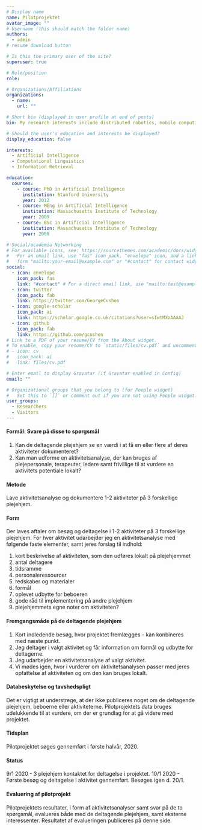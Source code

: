 ```yaml
---
# Display name
name: Pilotprojektet
avatar_image: ""
# Username (this should match the folder name)
authors:
  - admin
# resume download button

# Is this the primary user of the site?
superuser: true

# Role/position
role:

# Organizations/Affiliations
organizations:
  - name:
    url: ""

# Short bio (displayed in user profile at end of posts)
bio: My research interests include distributed robotics, mobile computing and programmable matter.

# Should the user's education and interests be displayed?
display_education: false

interests:
  - Artificial Intelligence
  - Computational Linguistics
  - Information Retrieval

education:
  courses:
    - course: PhD in Artificial Intelligence
      institution: Stanford University
      year: 2012
    - course: MEng in Artificial Intelligence
      institution: Massachusetts Institute of Technology
      year: 2009
    - course: BSc in Artificial Intelligence
      institution: Massachusetts Institute of Technology
      year: 2008

# Social/academia Networking
# For available icons, see: https://sourcethemes.com/academic/docs/widgets/#icons
#   For an email link, use "fas" icon pack, "envelope" icon, and a link in the
#   form "mailto:your-email@example.com" or "#contact" for contact widget.
social:
  - icon: envelope
    icon_pack: fas
    link: "#contact" # For a direct email link, use "mailto:test@example.org".
  - icon: twitter
    icon_pack: fab
    link: https://twitter.com/GeorgeCushen
  - icon: google-scholar
    icon_pack: ai
    link: https://scholar.google.co.uk/citations?user=sIwtMXoAAAAJ
  - icon: github
    icon_pack: fab
    link: https://github.com/gcushen
# Link to a PDF of your resume/CV from the About widget.
# To enable, copy your resume/CV to `static/files/cv.pdf` and uncomment the lines below.
# - icon: cv
#   icon_pack: ai
#   link: files/cv.pdf

# Enter email to display Gravatar (if Gravatar enabled in Config)
email: ""

# Organizational groups that you belong to (for People widget)
#   Set this to `[]` or comment out if you are not using People widget.
user_groups:
  - Researchers
  - Visitors
---
```


#### Formål: Svare på disse to spørgsmål

1. Kan de deltagende plejehjem se en værdi i at få en eller flere af deres aktiviteter dokumenteret?
2. Kan man udforme en aktivitetsanalyse, der kan bruges af plejepersonale, terapeuter, ledere samt frivillige til at vurdere en aktivitets potentiale lokalt?

#### Metode

Lave aktivitetsanalyse og dokumentere 1-2 aktiviteter på 3 forskellige plejehjem.

#### Form

Der laves aftaler om besøg og deltagelse i 1-2 aktiviteter på 3 forskellige plejehjem. For hver aktivitet udarbejder jeg en aktivitetsanalyse med følgende faste elementer, samt jeres forslag til indhold:

1. kort beskrivelse af aktiviteten, som den udføres lokalt på plejehjemmet
2. antal deltagere
3. tidsramme
4. personaleressourcer
5. redskaber og materialer
6. formål
7. oplevet udbytte for beboeren
8. gode råd til implementering på andre plejehjem
9. plejehjemmets egne noter om aktiviteten?

#### Fremgangsmåde på de deltagende plejehjem

1. Kort indledende besøg, hvor projektet fremlægges - kan konbineres med næste punkt.
2. Jeg deltager i valgt aktivitet og får information om formål og udbytte for deltagerne.
3. Jeg udarbejder en aktivitetsanalyse af valgt aktivitet.
4. Vi mødes igen, hvor i vurderer om aktivitetsanalysen passer med jeres opfattelse af aktiviteten og om den kan bruges lokalt.

#### Databeskytelse og tavshedspligt

Det er vigtigt at understrege, at der ikke publiceres noget om de deltagende plejehjem, beboerne eller aktiviteterne.
Pilotprojektets data bruges udelukkende til at vurdere, om der er grundlag for at gå videre med projektet.

#### Tidsplan

Pilotprojektet søges gennemført i første halvår, 2020.

#### Status

9/1 2020 - 3 plejehjem kontaktet for deltagelse i projektet.
10/1 2020 - Første besøg og deltagelse i aktivitet gennemført. Besøges igen d. 20/1.

#### Evaluering af pilotprojekt

Pilotprojektets resultater, i form af aktivitetsanalyser samt svar på de to spørgsmål, evalueres både med de deltagende plejehjem, samt eksterne interessenter. Resultatet af evalueringen publiceres på denne side.
